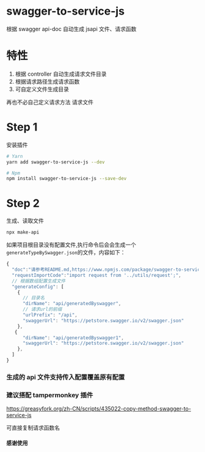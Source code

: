 # swagger-to-service-js

根据 swagger api-doc 自动生成 jsapi 文件、请求函数

# 特性

1. 根据 controller 自动生成请求文件目录
2. 根据请求路径生成请求函数
3. 可自定义文件生成目录

再也不必自己定义请求方法 请求文件

# Step 1

安装插件

```bash
# Yarn
yarn add swagger-to-service-js --dev

# Npm
npm install swagger-to-service-js --save-dev
```

# Step 2

生成、读取文件

```bash
npx make-api

```

如果项目根目录没有配置文件,执行命令后会会生成一个`generateTypeBySwagger.json`的文件，内容如下：

```js
{
  "doc":"请参考README.md,https://www.npmjs.com/package/swagger-to-service-js",
  "requestImportCode":"import request from '../utils/request';",
  // 根据数组配置生成文件
  "generateConfig": [
    {
      // 目录名
      "dirName": "api/generatedByswagger",
      // 请求url的前缀
      "urlPrefix": "/api",
      "swaggerUrl": "https://petstore.swagger.io/v2/swagger.json"
    },
   {
      "dirName": "api/generatedByswagger1",
      "swaggerUrl": "https://petstore.swagger.io/v2/swagger.json"
    },
  ]
}
```

### 生成的 api 文件支持传入配置覆盖原有配置

### 建议搭配 tampermonkey 插件

https://greasyfork.org/zh-CN/scripts/435022-copy-method-swagger-to-service-js

可直接复制请求函数名

#### 感谢使用
